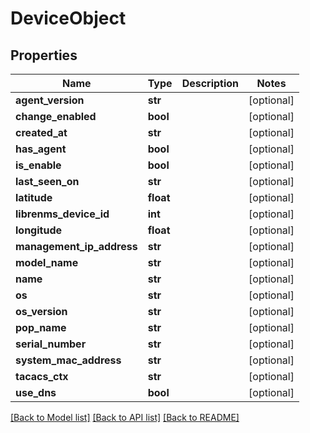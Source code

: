 # DeviceObject

## Properties
Name | Type | Description | Notes
------------ | ------------- | ------------- | -------------
**agent_version** | **str** |  | [optional] 
**change_enabled** | **bool** |  | [optional] 
**created_at** | **str** |  | [optional] 
**has_agent** | **bool** |  | [optional] 
**is_enable** | **bool** |  | [optional] 
**last_seen_on** | **str** |  | [optional] 
**latitude** | **float** |  | [optional] 
**librenms_device_id** | **int** |  | [optional] 
**longitude** | **float** |  | [optional] 
**management_ip_address** | **str** |  | [optional] 
**model_name** | **str** |  | [optional] 
**name** | **str** |  | [optional] 
**os** | **str** |  | [optional] 
**os_version** | **str** |  | [optional] 
**pop_name** | **str** |  | [optional] 
**serial_number** | **str** |  | [optional] 
**system_mac_address** | **str** |  | [optional] 
**tacacs_ctx** | **str** |  | [optional] 
**use_dns** | **bool** |  | [optional] 

[[Back to Model list]](../README.md#documentation-for-models) [[Back to API list]](../README.md#documentation-for-api-endpoints) [[Back to README]](../README.md)



